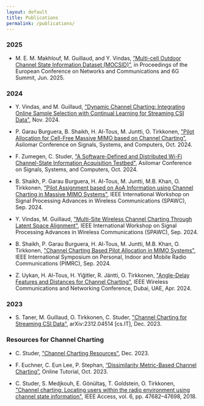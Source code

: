 ```yaml
---
layout: default
title: Publications
permalink: /publications/
---
```


### 2025
- M. E. M. Makhlouf, M. Guillaud, and Y. Vindas, [“Multi-cell Outdoor Channel State Information Dataset (MOCSID)”](https://zenodo.org/records/15294869), in Proceedings of the European Conference on Networks and Communications and 6G Summit, Jun. 2025.

### 2024
- Y. Vindas, and M. Guillaud, ["Dynamic Channel Charting: Integrating Online Sample Selection with Continual Learning for Streaming CSI Data"](https://hal.science/hal-04765610), Nov. 2024.

- P. Garau Burguera, B. Shaikh, H. Al-Tous, M. Juntti, O. Tirkkonen, ["Pilot Allocation for Cell-Free Massive MIMO based on Channel Charting"](https://acris.aalto.fi/ws/portalfiles/portal/166424211/Asilomar24_CC_PilotAlloc_Cell_free.pdf), Asilomar Conference on Signals, Systems, and Computers, Oct. 2024.

- F. Zumegen, C. Studer, ["A Software-Defined and Distributed Wi-Fi Channel-State Information Acquisition Testbed"](https://arxiv.org/pdf/2412.07588), Asilomar Conference on Signals, Systems, and Computers, Oct. 2024.

- B. Shaikh, P. Garau Burguera, H. Al-Tous, M. Juntti, M.B. Khan, O. Tirkkonen, ["Pilot Assignment based on AoA Information using Channel Charting in Massive MIMO Systems"](https://research.aalto.fi/en/publications/pilot-assignment-based-on-aoa-information-using-channel-charting-), IEEE International Workshop on Signal Processing Advances in Wireless Communications (SPAWC), Sep. 2024.

- Y. Vindas, M. Guillaud, ["Multi-Site Wireless Channel Charting Through Latent Space Alignment"](https://hal.science/hal-04685466), IEEE International Workshop on Signal Processing Advances in Wireless Communications (SPAWC), Sep. 2024.

- B. Shaikh, P. Garau Burguera, H. Al-Tous, M. Juntti, M.B. Khan, O. Tirkkonen, ["Channel Charting Based Pilot Allocation in MIMO Systems"](https://research.aalto.fi/en/publications/channel-charting-based-pilot-allocation-in-mimo-systems), IEEE International Symposium on Personal, Indoor and Mobile Radio Communications (PIMRC), Sep. 2024.

- Z. Uykan, H. Al-Tous, H. Yiğitler, R. Jäntti, O. Tirkkonen, ["Angle-Delay Features and Distances for Channel Charting"](https://ieeexplore.ieee.org/document/10571176), IEEE Wireless Communications and Networking Conference, Dubai, UAE, Apr. 2024.

### 2023
- S. Taner, M. Guillaud, O. Tirkkonen, C. Studer, ["Channel Charting for Streaming CSI Data"](https://arxiv.org/abs/2312.04514), arXiv:2312.04514 [cs.IT], Dec. 2023.

### Resources for Channel Charting
- C. Studer, ["Channel Charting Resources"](https://channelcharting.github.io), Dec. 2023.

- F. Euchner, C. Eun Lee, P. Stephan, [“Dissimilarity Metric-Based Channel Charting”](https://dichasus.inue.uni-stuttgart.de/tutorials/tutorial/dissimilarity-metric-channelcharting/), Online Tutorial, Oct. 2023.

- C. Studer, S. Medjkouh, E. Gönültaş, T. Goldstein, O. Tirkkonen, ["Channel charting: Locating users within the radio environment using channel state information"](https://ieeexplore.ieee.org/abstract/document/8444621), IEEE Access, vol. 6, pp. 47682–47698, 2018.